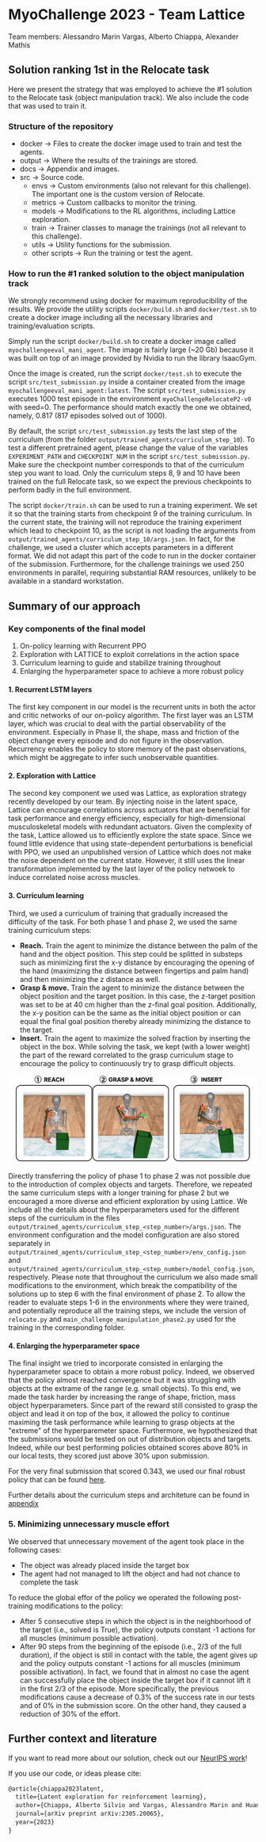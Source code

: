 # MyoChallenge 2023 - Team Lattice

Team members: Alessandro Marin Vargas, Alberto Chiappa, Alexander Mathis

## Solution ranking 1st in the Relocate task

Here we present the strategy that was employed to achieve the #1 solution to the Relocate task (object manipulation track). We also include the code that was used to train it.

### Structure of the repository

* docker -> Files to create the docker image used to train and test the agents.
* output -> Where the results of the trainings are stored.
* docs -> Appendix and images.
* src -> Source code.
  * envs -> Custom environments (also not relevant for this challenge). The important one is the custom version of Relocate.
  * metrics -> Custom callbacks to monitor the trining.
  * models -> Modifications to the RL algorithms, including Lattice exploration.
  * train -> Trainer classes to manage the trainings (not all relevant to this challenge).
  * utils -> Utility functions for the submission.
  * other scripts -> Run the training or test the agent.

### How to run the #1 ranked solution to the object manipulation track

We strongly recommend using docker for maximum reproducibility of the results. We provide the utility scripts `docker/build.sh` and `docker/test.sh` to create a docker image including all the necessary libraries and training/evaluation scripts.

Simply run the script `docker/build.sh` to create a docker image called `myochallengeeval_mani_agent`. The image is fairly large (~20 Gb) because it was built on top of an image provided by Nvidia to run the library IsaacGym.

Once the image is created, run the script `docker/test.sh` to execute the script `src/test_submission.py` inside a container created from the image `myochallengeeval_mani_agent:latest`. The script `src/test_submission.py` executes 1000 test episode in the environment `myoChallengeRelocateP2-v0` with seed=0. The performance should match exactly the one we obtained, namely, 0.817 (817 episodes solved out of 1000).

By default, the script `src/test_submission.py` tests the last step of the curriculum (from the folder `output/trained_agents/curriculum_step_10`). To test a different pretrained agent, please change the value of the variables `EXPERIMENT_PATH` and `CHECKPOINT_NUM` in the script `src/test_submission.py`. Make sure the checkpoint number corresponds to that of the curriculum step you want to load. Only the curriculum steps 8, 9 and 10 have been trained on the full Relocate task, so we expect the previous checkpoints to perform badly in the full environment.

The script `docker/train.sh` can be used to run a training experiment. We set it so that the training starts from checkpoint 9 of the training curriculum. In the current state, the training will not reproduce the training experiment which lead to checkpoint 10, as the script is not loading the arguments from `output/trained_agents/curriculum_step_10/args.json`. In fact, for the challenge, we used a cluster which accepts parameters in a different format. We did not adapt this part of the code to run in the docker container of the submission. Furthermore, for the challenge trainings we used 250 environments in parallel, requiring substantial RAM resources, unlikely to be available in a standard workstation.

## Summary of our approach

### Key components of the final model

1. On-policy learning with Recurrent PPO
2. Exploration with LATTICE to exploit correlations in the action space
3. Curriculum learning to guide and stabilize training throughout
4. Enlarging the hyperparameter space to achieve a more robust policy

#### 1. Recurrent LSTM layers

The first key component in our model is the recurrent units in both the actor and critic networks of our on-policy algorithm. The first layer was an LSTM layer, which was crucial to deal with the partial observability of the environment. Especially in Phase II, the shape, mass and friction of the object change every episode and do not figure in the observation. Recurrency enables the policy to store memory of the past observations, which might be aggregate to infer such unobservable quantities.

#### 2. Exploration with Lattice

The second key component we used was Lattice, as exploration strategy recently developed by our team. By injecting noise in the latent space, Lattice can encourage correlations across actuators that are beneficial for task performance and energy efficiency, especially for high-dimensional musculoskeletal models with redundant actuators. Given the complexity of the task, Lattice allowed us to efficiently explore the state space. Since we found little evidence that using state-dependent perturbations is beneficial with PPO, we used an unpublished version of Lattice which does not make the noise dependent on the current state. However, it still uses the linear transformation implemented by the last layer of the policy netwoek to induce correlated noise across muscles.

#### 3. Curriculum learning

Third, we used a curriculum of training that gradually increased the difficulty of the task. For both phase 1 and phase 2, we used the same training curriculum steps:

* **Reach.** Train the agent to minimize the distance between the palm of the hand and the object position. This step could be splitted in substeps such as minimizing first the x-y distance by encouraging the opening of the hand (maximizing the distance between fingertips and palm hand) and then minimizing the z distance as well.
* **Grasp & move.** Train the agent to minimize the distance between the object position and the target position. In this case, the z-target position was set to be at 40 cm higher than the z-final goal position. Additionally, the x-y position can be the same as the initial object position or can equal the final goal position thereby already minimizing the distance to the target.
* **Insert.** Train the agent to maximize the solved fraction by inserting the object in the box. While solving the task, we kept (with a lower weight) the part of the reward correlated to the grasp curriculum stage to encourage the policy to continuously try to grasp difficult objects.


![curriculum](docs/images/curriculum_strategy.png)

Directly transferring the policy of phase 1 to phase 2 was not possible due to the introduction of complex objects and targets. Therefore, we repeated the same curriculum steps with a longer training for phase 2 but we encouraged a more diverse and efficient exploration by using Lattice. We include all the details about the hyperparameters used for the different steps of the curriculum in the files `output/trained_agents/curriculum_step_<step_number>/args.json`. The environment configuration and the model configuration are also stored separately in `output/trained_agents/curriculum_step_<step_number>/env_config.json` and `output/trained_agents/curriculum_step_<step_number>/model_config.json`, respectively. Please note that throughout the curriculum we also made small modifications to the environment, which break the compatibility of the solutions up to step 6 with the final environment of phase 2. To allow the reader to evaluate steps 1-6 in the environments where they were trained, and potentially reproduce all the training steps, we include the version of `relocate.py` and `main_challenge_manipulation_phase2.py` used for the training in the corresponding folder.

#### 4. Enlarging the hyperparameter space

The final insight we tried to incorporate consisted in enlarging the hyperparameter space to obtain a more robust policy. Indeed, we observed that the policy almost reached convergence but it was struggling with objects at the extrame of the range (e.g. small objects). To this end, we made the task harder by increasing the range of shape, friction, mass object hyperparameters. Since part of the reward still consisted to grasp the object and lead it on top of the box, it allowed the policy to continue maximing the task performance while learning to grasp objects at the "extreme" of the hyperparemeter space. Furthermore, we hypothesized that the submissions would be tested on out of distribution objects and targets. Indeed, while our best performing policies obtained scores above 80% in our local tests, they scored just above 30% upon submission.

For the very final submission that scored 0.343, we used our final robust policy that can be found [here](output/trained_agents/curriculum_step_10/).

Further details about the curriculum steps and architeture can be found in [appendix](docs/appendix.md)

### 5. Minimizing unnecessary muscle effort

We observed that unnecessary movement of the agent took place in the following cases:

* The object was already placed inside the target box
* The agent had not managed to lift the object and had not chance to complete the task

To reduce the global effor of the policy we operated the following post-training modifications to the policy:

* After 5 consecutive steps in which the object is in the neighborhood of the target (i.e., solved is True), the policy outputs constant -1 actions for all muscles (minimum possible activation).
* After 90 steps from the beginning of the episode (i.e., 2/3 of the full duration), if the object is still in contact with the table, the agent gives up and the policy outputs constant -1 actions for all muscles (minimum possible activation). In fact, we found that in almost no case the agent can successfully place the object inside the target box if it cannot lift it in the first 2/3 of the episode. More specifically, the previous modifications cause a decrease of 0.3% of the success rate in our tests and of 0% in the submission score. On the other hand, they caused a reduction of 30% of the effort.

## Further context and literature

If you want to read more about our solution, check out our [NeurIPS work](https://arxiv.org/abs/2305.20065)! 

If you use our code, or ideas please cite:

``` latex
@article{chiappa2023latent,
  title={Latent exploration for reinforcement learning},
  author={Chiappa, Alberto Silvio and Vargas, Alessandro Marin and Huang, Ann Zixiang and Mathis, Alexander},
  journal={arXiv preprint arXiv:2305.20065},
  year={2023}
}
```
